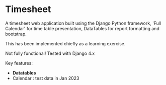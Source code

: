 # Timesheet
A timesheet web application built using the Django Python framework, 'Full Calendar'
for time table presentation, DataTables for report formatting and bootstrap.

This has been implemented chiefly as a learning exercise.


Not fully functional!
Tested with Django 4.x

Key features:

- **Datatables**
- Calendar : test data in Jan 2023